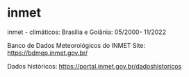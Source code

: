 # inmet
inmet - climáticos:
Brasília e Goiânia: 05/2000- 11/2022

Banco de Dados Meteorológicos do INMET
Site:
https://bdmep.inmet.gov.br/

Dados históricos:
https://portal.inmet.gov.br/dadoshistoricos



